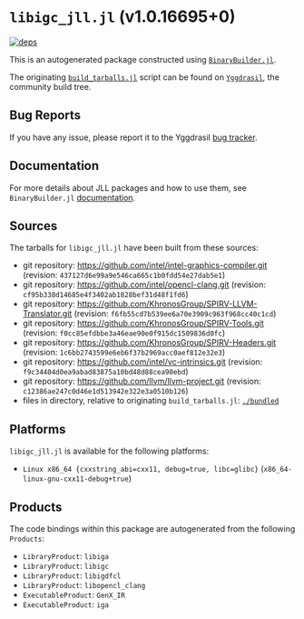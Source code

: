 # `libigc_jll.jl` (v1.0.16695+0)

[![deps](https://juliahub.com/docs/libigc_jll/deps.svg)](https://juliahub.com/ui/Packages/General/libigc_jll/)

This is an autogenerated package constructed using [`BinaryBuilder.jl`](https://github.com/JuliaPackaging/BinaryBuilder.jl).

The originating [`build_tarballs.jl`](https://github.com/JuliaPackaging/Yggdrasil/blob/dceb2c036d25fbfc416e01812d4cf7f253c50553/L/libigc/build_tarballs.jl) script can be found on [`Yggdrasil`](https://github.com/JuliaPackaging/Yggdrasil/), the community build tree.

## Bug Reports

If you have any issue, please report it to the Yggdrasil [bug tracker](https://github.com/JuliaPackaging/Yggdrasil/issues).

## Documentation

For more details about JLL packages and how to use them, see `BinaryBuilder.jl` [documentation](https://docs.binarybuilder.org/stable/jll/).

## Sources

The tarballs for `libigc_jll.jl` have been built from these sources:

* git repository: https://github.com/intel/intel-graphics-compiler.git (revision: `437127d6e99a9e546ca665c1b0fdd54e27dab5e1`)
* git repository: https://github.com/intel/opencl-clang.git (revision: `cf95b338d14685e4f3402ab1828bef31d48f1fd6`)
* git repository: https://github.com/KhronosGroup/SPIRV-LLVM-Translator.git (revision: `f6fb55cd7b539ee6a70e3909c963f968cc40c1cd`)
* git repository: https://github.com/KhronosGroup/SPIRV-Tools.git (revision: `f0cc85efdbbe3a46eae90e0f915dc1509836d0fc`)
* git repository: https://github.com/KhronosGroup/SPIRV-Headers.git (revision: `1c6bb2743599e6eb6f37b2969acc0aef812e32e3`)
* git repository: https://github.com/intel/vc-intrinsics.git (revision: `f9c34404d0ea9abad83875a10bd48d88cea90ebd`)
* git repository: https://github.com/llvm/llvm-project.git (revision: `c12386ae247c0d46e1d513942e322e3a0510b126`)
* files in directory, relative to originating `build_tarballs.jl`: [`./bundled`](https://github.com/JuliaPackaging/Yggdrasil/tree/dceb2c036d25fbfc416e01812d4cf7f253c50553/L/libigc/bundled)

## Platforms

`libigc_jll.jl` is available for the following platforms:

* `Linux x86_64 {cxxstring_abi=cxx11, debug=true, libc=glibc}` (`x86_64-linux-gnu-cxx11-debug+true`)

## Products

The code bindings within this package are autogenerated from the following `Products`:

* `LibraryProduct`: `libiga`
* `LibraryProduct`: `libigc`
* `LibraryProduct`: `libigdfcl`
* `LibraryProduct`: `libopencl_clang`
* `ExecutableProduct`: `GenX_IR`
* `ExecutableProduct`: `iga`
